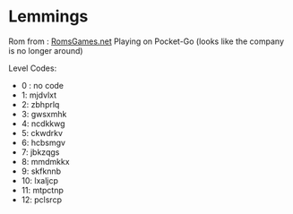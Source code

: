 # Lemmings

Rom from : [RomsGames.net](https://www.romsgames.net/super-nintendo-rom-lemmings/)
Playing on Pocket-Go (looks like the company is no longer around) 

Level Codes: 
* 0 : no code
* 1: mjdvlxt 
* 2: zbhprlq
* 3: gwsxmhk
* 4: ncdkkwg
* 5: ckwdrkv
* 6: hcbsmgv
* 7: jbkzqgs
* 8: mmdmkkx
* 9: skfknnb
* 10: lxaljcp
* 11: mtpctnp
* 12: pclsrcp
